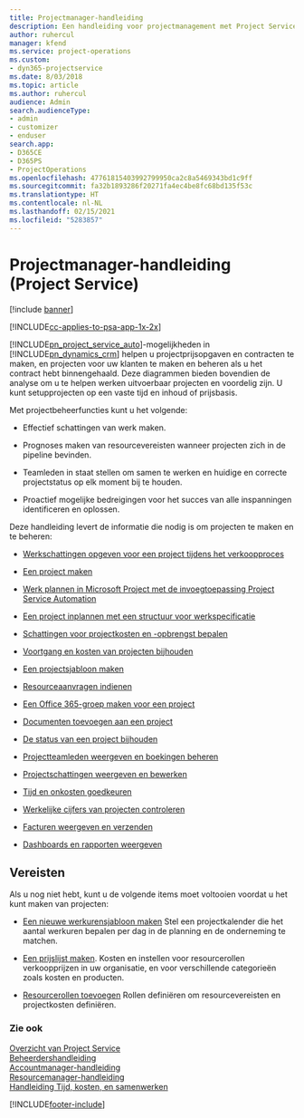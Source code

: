 ```yaml
---
title: Projectmanager-handleiding
description: Een handleiding voor projectmanagement met Project Service
author: ruhercul
manager: kfend
ms.service: project-operations
ms.custom:
- dyn365-projectservice
ms.date: 8/03/2018
ms.topic: article
ms.author: ruhercul
audience: Admin
search.audienceType:
- admin
- customizer
- enduser
search.app:
- D365CE
- D365PS
- ProjectOperations
ms.openlocfilehash: 47761815403992799950ca2c8a5469343bd1c9ff
ms.sourcegitcommit: fa32b1893286f20271fa4ec4be8fc68bd135f53c
ms.translationtype: HT
ms.contentlocale: nl-NL
ms.lasthandoff: 02/15/2021
ms.locfileid: "5283857"
---
```

# <a name="project-manager-guide-project-service"></a>Projectmanager-handleiding (Project Service)

[!include [banner](../includes/psa-now-project-operations.md)]

[!INCLUDE[cc-applies-to-psa-app-1x-2x](../includes/cc-applies-to-psa-app-1x-2x.md)]

[!INCLUDE[pn_project_service_auto](../includes/pn-project-service-auto.md)]-mogelijkheden in [!INCLUDE[pn_dynamics_crm](../includes/pn-dynamics-crm.md)] helpen u projectprijsopgaven en contracten te maken, en projecten voor uw klanten te maken en beheren als u het contract hebt binnengehaald. Deze diagrammen bieden bovendien de analyse om u te helpen werken uitvoerbaar projecten en voordelig zijn. U kunt setupprojecten op een vaste tijd en inhoud of prijsbasis.  
  
 Met projectbeheerfuncties kunt u het volgende:  
  
-   Effectief schattingen van werk maken.  
  
-   Prognoses maken van resourcevereisten wanneer projecten zich in de pipeline bevinden.  
  
-   Teamleden in staat stellen om samen te werken en huidige en correcte projectstatus op elk moment bij te houden.  
  
-   Proactief mogelijke bedreigingen voor het succes van alle inspanningen identificeren en oplossen.  
  
Deze handleiding levert de informatie die nodig is om projecten te maken en te beheren:  
  
-   [Werkschattingen opgeven voor een project tijdens het verkoopproces](../psa/provide-estimates-project-during-sales-process.md)  
  
-   [Een project maken](../psa/create-project.md)  
  
-   [Werk plannen in Microsoft Project met de invoegtoepassing Project Service Automation](../psa/add-plan-work-microsoft-project.md)  
  
-   [Een project inplannen met een structuur voor werkspecificatie](../psa/schedule-project-work-breakdown-structure.md)  
  
-   [Schattingen voor projectkosten en -opbrengst bepalen](../psa/determine-project-cost-revenue-estimates.md)  
  
-   [Voortgang en kosten van projecten bijhouden](../psa/track-project-progress-cost.md)  
  
-   [Een projectsjabloon maken](../psa/create-project-template.md)  
  
-   [Resourceaanvragen indienen](../psa/submit-resource-requests.md)  
  
-   [Een Office 365-groep maken voor een project](../psa/create-office-365-group-project.md)  
  
-   [Documenten toevoegen aan een project](../psa/add-documents-project.md)  
  
-   [De status van een project bijhouden](../psa/track-project-status.md)  
  
-   [Projectteamleden weergeven en boekingen beheren](../psa/view-project-team-members-manage-bookings.md)  
  
-   [Projectschattingen weergeven en bewerken](../psa/view-edit-project-estimates.md)  
  
-   [Tijd en onkosten goedkeuren](../psa/approve-time-expenses.md)  
  
-   [Werkelijke cijfers van projecten controleren](../psa/review-project-actuals.md)  
  
-   [Facturen weergeven en verzenden](../psa/view-send-invoices.md)  
  
-   [Dashboards en rapporten weergeven](../psa/view-dashboards-reports.md)  
  
## <a name="prerequisites"></a>Vereisten  
 Als u nog niet hebt, kunt u de volgende items moet voltooien voordat u het kunt maken van projecten:  
  
-   [Een nieuwe werkurensjabloon maken](../psa/create-work-hours-template.md) Stel een projectkalender die het aantal werkuren bepalen per dag in de planning en de onderneming te matchen.  
  
-   [Een prijslijst maken](../psa/create-price-list.md). Kosten en instellen voor resourcerollen verkoopprijzen in uw organisatie, en voor verschillende categorieën zoals kosten en producten.  
  
-   [Resourcerollen toevoegen](../psa/add-resource-roles.md) Rollen definiëren om resourcevereisten en projectkosten definiëren.  
  
### <a name="see-also"></a>Zie ook  
 [Overzicht van Project Service](../psa/overview.md)   
 [Beheerdershandleiding](../psa/admin-guide.md)   
 [Accountmanager-handleiding](../psa/account-manager-guide.md)   
 [Resourcemanager-handleiding](../psa/resource-manager-guide.md)   
 [Handleiding Tijd, kosten, en samenwerken](../psa/time-expense-collaboration-guide.md)



[!INCLUDE[footer-include](../includes/footer-banner.md)]